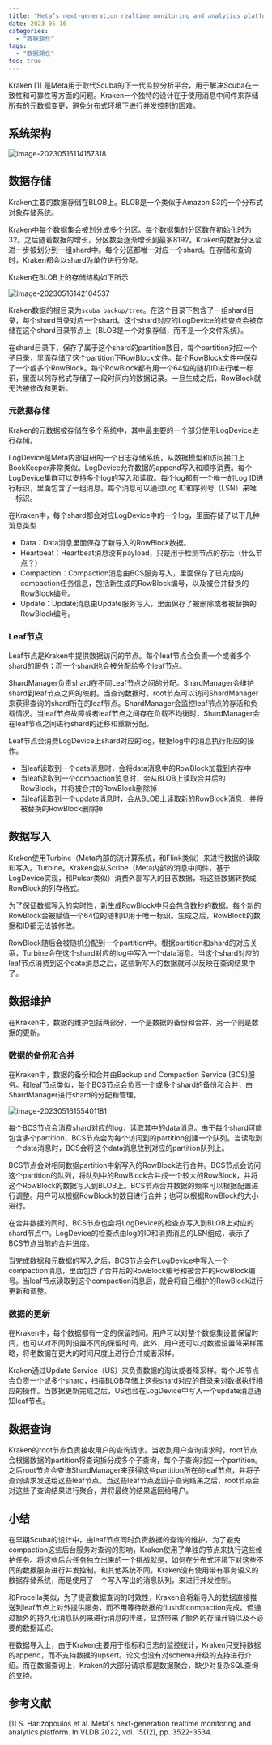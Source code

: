 ```yaml
---
title: "Meta’s next-generation realtime monitoring and analytics platform"
date: 2023-05-16
categories:
  - "数据湖仓"
tags:
  - "数据湖仓"
toc: true
---
```




Kraken [1] 是Meta用于取代Scuba的下一代监控分析平台，用于解决Scuba在一致性和可靠性等方面的问题。Kraken一个独特的设计在于使用消息中间件来存储所有的元数据变更，避免分布式环境下进行并发控制的困难。



## 系统架构

![image-20230516114157318](../../img/lakehouses-kraken-architecture.png)

## 数据存储

Kraken主要的数据存储在BLOB上。BLOB是一个类似于Amazon S3的一个分布式对象存储系统。

Kraken中每个数据集会被划分成多个分区。每个数据集的分区数在初始化时为32。之后随着数据的增长，分区数会逐渐增长到最多8192。Kraken的数据分区会进一步被划分到一组shard中。每个分区都唯一对应一个shard。在存储和查询时，Kraken都会以shard为单位进行分配。



Kraken在BLOB上的存储结构如下所示

![image-20230516142104537](../../img/lakehouses-kraken-filelayout.png)



Kraken数据的根目录为`scuba_backup/tree`。在这个目录下包含了一组shard目录，每个shard目录对应一个shard。这个shard对应的LogDevice的检查点会被存储在这个shard目录节点上（BLOB是一个对象存储，而不是一个文件系统）。

在shard目录下，保存了属于这个shard的partition数目，每个partition对应一个子目录，里面存储了这个partition下RowBlock文件。每个RowBlock文件中保存了一个或多个RowBlock。每个RowBlock都有用一个64位的随机ID进行唯一标识，里面以列存格式存储了一段时间内的数据记录。一旦生成之后，RowBlock就无法被修改和更新。

### 元数据存储

Kraken的元数据被存储在多个系统中，其中最主要的一个部分使用LogDevice进行存储。

LogDevice是Meta内部自研的一个日志存储系统，从数据模型和访问接口上BookKeeper非常类似。LogDevice允许数据的append写入和顺序消费。每个LogDevice集群可以支持多个log的写入和读取。每个log都有一个唯一的Log ID进行标识，里面包含了一组消息。每个消息可以通过Log ID和序列号（LSN）来唯一标识。

在Kraken中，每个shard都会对应LogDevice中的一个log，里面存储了以下几种消息类型

* Data：Data消息里面保存了新导入的RowBlock数据。
* Heartbeat：Heartbeat消息没有payload，只是用于检测节点的存活（什么节点？）
* Compaction：Compaction消息由BCS服务写入，里面保存了已完成的compaction任务信息，包括新生成的RowBlock编号，以及被合并替换的RowBlock编号。
* Update：Update消息由Update服务写入，里面保存了被删除或者被替换的RowBlock编号。

### Leaf节点

Leaf节点是Kraken中提供数据访问的节点。每个leaf节点会负责一个或者多个shard的服务；而一个shard也会被分配给多个leaf节点。

ShardManager负责shard在不同Leaf节点之间的分配。ShardManager会维护shard到leaf节点之间的映射。当查询数据时，root节点可以访问ShardManager来获得查询的shard所在的leaf节点。ShardManager会监控leaf节点的存活和负载情况。当leaf节点故障或者leaf节点之间存在负载不均衡时，ShardManager会在leaf节点之间进行shard的迁移和重新分配。

Leaf节点会消费LogDevice上shard对应的log，根据log中的消息执行相应的操作。

* 当leaf读取到一个data消息时，会将data消息中的RowBlock加载到内存中
* 当leaf读取到一个compaction消息时，会从BLOB上读取合并后的RowBlock，并将被合并的RowBlock删除掉
* 当leaf读取到一个update消息时，会从BLOB上读取新的RowBlock消息，并将被替换的RowBlock删除掉



## 数据写入

Kraken使用Turbine（Meta内部的流计算系统，和Flink类似）来进行数据的读取和写入。Turbine。Kraken会从Scribe（Meta内部的消息中间件，基于LogDevice实现，和Pulsar类似）消费外部写入的日志数据，将这些数据转换成RowBlock的列存格式。

为了保证数据写入的实时性，新生成RowBlock中只会包含数秒的数据。每个新的RowBlock会被赋值一个64位的随机ID用于唯一标识。生成之后，RowBlock的数据和ID都无法被修改。

RowBlock随后会被随机分配到一个partition中。根据partition和shard的对应关系，Turbine会在这个shard对应的log中写入一个data消息。当这个shard对应的leaf节点消费到这个data消息之后，这些新写入的数据就可以反映在查询结果中了。



## 数据维护

在Kraken中，数据的维护包括两部分，一个是数据的备份和合并，另一个则是数据的更新。

### 数据的备份和合并

在Kraken中，数据的备份和合并由Backup and Compaction Service (BCS)服务。和leaf节点类似，每个BCS节点会负责一个或多个shard的备份和合并，由ShardManager进行shard的分配和管理。

![image-20230516155401181](../../img/lakehouses-kraken-compaction.png)

每个BCS节点会消费shard对应的log，读取其中的data消息。由于每个shard可能包含多个partition，BCS节点会为每个访问到的partition创建一个队列。当读取到一个data消息时，BCS会将这个data消息放到对应的partition队列上。

BCS节点会对相同数据partition中新写入的RowBlock进行合并。BCS节点会访问这个partition的队列，将队列中的RowBlock合并成一个较大的RowBlock，并将这个RowBlock的数据写入到BLOB上。BCS节点合并数据的频率可以根据配置进行调整。用户可以根据RowBlock的数目进行合并；也可以根据RowBlock的大小进行。

在合并数据的同时，BCS节点也会将LogDevice的检查点写入到BLOB上对应的shard节点中。LogDevice的检查点由log的ID和消费消息的LSN组成，表示了BCS节点当前的合并进度。

当完成数据和元数据的写入之后，BCS节点会在LogDevice中写入一个compaction消息，里面包含了合并后的RowBlock编号和被合并的RowBlock编号。当leaf节点读取到这个compaction消息后，就会将自己维护的RowBlock进行更新和调整。

### 数据的更新

在Kraken中，每个数据都有一定的保留时间。用户可以对整个数据集设置保留时间，也可以对不同列设置不同的保留时间。此外，用户还可以对数据设置降采样策略，将老数据在更大的时间尺度上进行合并或者采样。

Kraken通过Update Service（US）来负责数据的淘汰或者降采样。每个US节点会负责一个或多个shard，扫描BLOB存储上这些shard对应的目录来对数据执行相应的操作。当数据更新完成之后，US也会在LogDevice中写入一个update消息通知leaf节点。

## 数据查询

Kraken的root节点负责接收用户的查询请求。当收到用户查询请求时，root节点会根据数据的partition将查询拆分成多个子查询，每个子查询对应一个partition。之后root节点会查询ShardManager来获得这些partition所在的leaf节点，并将子查询请求发送给这些leaf节点。当这些leaf节点返回子查询结果之后，root节点会对这些子查询结果进行聚合，并将最终的结果返回给用户。

## 小结

在早期Scuba的设计中，由leaf节点同时负责数据的查询的维护。为了避免compaction这些后台服务对查询的影响，Kraken使用了单独的节点来执行这些维护任务。将这些后台任务独立出来的一个挑战就是，如何在分布式环境下对这些不同的数据服务进行并发控制。和其他系统不同，Kraken没有使用带有事务语义的数据存储系统，而是使用了一个写入写出的消息队列，来进行并发控制。

和Procella类似，为了提高数据查询的时效性，Kraken会将新导入的数据直接推送到leaf节点上对外提供服务，而不用等待数据的flush和compaction完成。但通过额外的持久化消息队列来进行消息的传递，显然带来了额外的存储开销以及不必要的数据延迟。

在数据导入上，由于Kraken主要用于指标和日志的监控统计，Kraken只支持数据的append，而不支持数据的upsert。论文也没有对schema升级的支持进行介绍。而在数据查询上，Kraken的大部分请求都是数据聚合，缺少对复杂SQL查询的支持。

## 参考文献

[1] S. Harizopoulos et al. Meta's next-generation realtime monitoring and analytics platform. In VLDB 2022, vol. 15(12), pp. 3522-3534.

